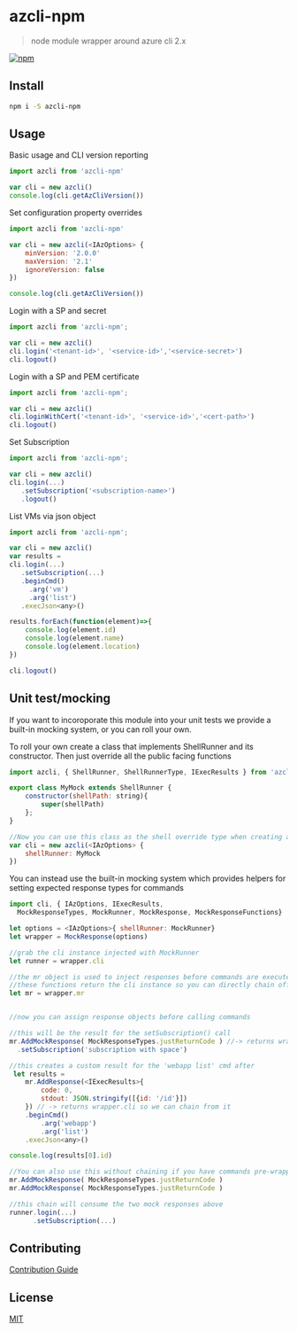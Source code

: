# azcli-npm

> node module wrapper around azure cli 2.x

[![npm](https://img.shields.io/npm/v/azcli-npm.svg)](https://www.npmjs.com/package/azcli-npm)

## Install

```bash
npm i -S azcli-npm
```

## Usage

Basic usage and CLI version reporting

```js
import azcli from 'azcli-npm'

var cli = new azcli()
console.log(cli.getAzCliVersion())
```

Set configuration property overrides

```js
import azcli from 'azcli-npm'

var cli = new azcli(<IAzOptions> {
    minVersion: '2.0.0'
    maxVersion: '2.1'
    ignoreVersion: false
})

console.log(cli.getAzCliVersion())
```

Login with a SP and secret

```js
import azcli from 'azcli-npm';

var cli = new azcli()
cli.login('<tenant-id>', '<service-id>','<service-secret>')
cli.logout()
```

Login with a SP and PEM certificate

```js
import azcli from 'azcli-npm';

var cli = new azcli()
cli.loginWithCert('<tenant-id>', '<service-id>','<cert-path>')
cli.logout()
```

Set Subscription

```js
import azcli from 'azcli-npm';

var cli = new azcli()
cli.login(...)
   .setSubscription('<subscription-name>')
   .logout()
```
List VMs via json object

```js
import azcli from 'azcli-npm';

var cli = new azcli()
var results =
cli.login(...)
   .setSubscription(...)
   .beginCmd()
     .arg('vm')
     .arg('list')
   .execJson<any>()

results.forEach(function(element)=>{
    console.log(element.id)
    console.log(element.name)
    console.log(element.location)
})

cli.logout()
```

## Unit test/mocking

If you want to incoroporate this module into your unit tests we provide a built-in mocking system, or you can roll your own.

To roll your own create a class that implements ShellRunner and its constructor. Then just override all the public facing functions

```js
import azcli, { ShellRunner, ShellRunnerType, IExecResults } from 'azcli-npm'

export class MyMock extends ShellRunner {
    constructor(shellPath: string){
        super(shellPath)
    };
}

//Now you can use this class as the shell override type when creating a new cli()
var cli = new azcli(<IAzOptions> {
    shellRunner: MyMock
})
```

You can instead use the built-in mocking system which provides helpers for setting expected response types for commands

```js
import cli, { IAzOptions, IExecResults, 
  MockResponseTypes, MockRunner, MockResponse, MockResponseFunctions} 'azcli-npm'

let options = <IAzOptions>{ shellRunner: MockRunner}
let wrapper = MockResponse(options)

//grab the cli instance injected with MockRunner
let runner = wrapper.cli

//the mr object is used to inject responses before commands are executed
//these functions return the cli instance so you can directly chain off it
let mr = wrapper.mr


//now you can assign response objects before calling commands

//this will be the result for the setSubscription() call
mr.AddMockResponse( MockResponseTypes.justReturnCode ) //-> returns wrapper.cli
  .setSubscription('subscription with space')

//this creates a custom result for the 'webapp list' cmd after
 let results = 
    mr.AddResponse(<IExecResults>{
        code: 0, 
        stdout: JSON.stringify([{id: '/id'}]) 
    }) // -> returns wrapper.cli so we can chain from it
    .beginCmd()
        .arg('webapp')
        .arg('list')
    .execJson<any>()

console.log(results[0].id)

//You can also use this without chaining if you have commands pre-wrapped
mr.AddMockResponse( MockResponseTypes.justReturnCode )
mr.AddMockResponse( MockResponseTypes.justReturnCode )

//this chain will consume the two mock responses above
runner.login(...)
      .setSubscription(...)

```


## Contributing

[Contribution Guide](./CONTRIBUTING.md)

## License

[MIT](./LICENSE)
